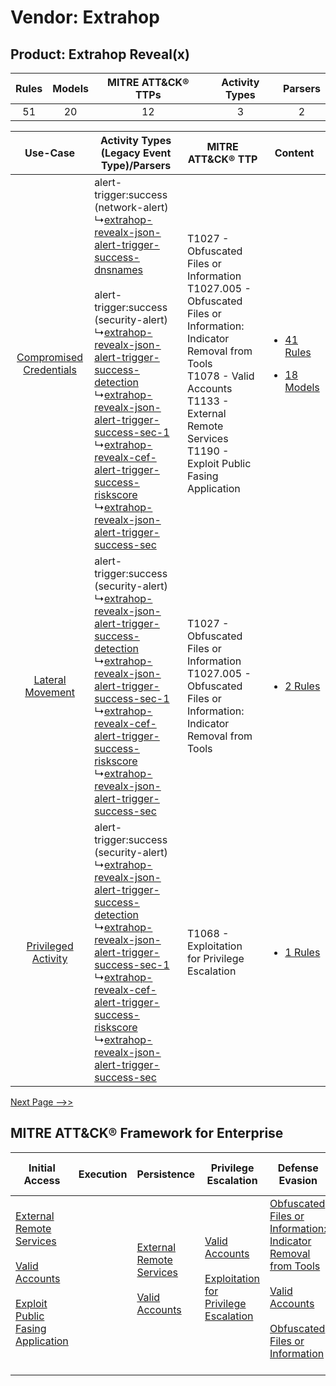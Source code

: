 Vendor: Extrahop
================
Product: Extrahop Reveal(x)
---------------------------
| Rules | Models | MITRE ATT&CK® TTPs | Activity Types | Parsers |
|:-----:|:------:|:------------------:|:--------------:|:-------:|
|  51   |   20   |         12         |       3        |    2    |

|    Use-Case    | Activity Types (Legacy Event Type)/Parsers    | MITRE ATT&CK® TTP    | Content    |
|:----:| ---- | ---- | ---- |
| [Compromised Credentials](../../../UseCases/uc_compromised_credentials.md) |  alert-trigger:success (network-alert)<br> ↳[extrahop-revealx-json-alert-trigger-success-dnsnames](Ps/pC_extrahoprevealxjsonalerttriggersuccessdnsnames.md)<br><br> alert-trigger:success (security-alert)<br> ↳[extrahop-revealx-json-alert-trigger-success-detection](Ps/pC_extrahoprevealxjsonalerttriggersuccessdetection.md)<br> ↳[extrahop-revealx-json-alert-trigger-success-sec-1](Ps/pC_extrahoprevealxjsonalerttriggersuccesssec1.md)<br> ↳[extrahop-revealx-cef-alert-trigger-success-riskscore](Ps/pC_extrahoprevealxcefalerttriggersuccessriskscore.md)<br> ↳[extrahop-revealx-json-alert-trigger-success-sec](Ps/pC_extrahoprevealxjsonalerttriggersuccesssec.md)<br> | T1027 - Obfuscated Files or Information<br>T1027.005 - Obfuscated Files or Information: Indicator Removal from Tools<br>T1078 - Valid Accounts<br>T1133 - External Remote Services<br>T1190 - Exploit Public Fasing Application<br> | [<ul><li>41 Rules</li></ul><ul><li>18 Models</li></ul>](RM/r_m_extrahop_extrahop_reveal(x)_Compromised_Credentials.md) |
|        [Lateral Movement](../../../UseCases/uc_lateral_movement.md)        |  alert-trigger:success (security-alert)<br> ↳[extrahop-revealx-json-alert-trigger-success-detection](Ps/pC_extrahoprevealxjsonalerttriggersuccessdetection.md)<br> ↳[extrahop-revealx-json-alert-trigger-success-sec-1](Ps/pC_extrahoprevealxjsonalerttriggersuccesssec1.md)<br> ↳[extrahop-revealx-cef-alert-trigger-success-riskscore](Ps/pC_extrahoprevealxcefalerttriggersuccessriskscore.md)<br> ↳[extrahop-revealx-json-alert-trigger-success-sec](Ps/pC_extrahoprevealxjsonalerttriggersuccesssec.md)<br>    | T1027 - Obfuscated Files or Information<br>T1027.005 - Obfuscated Files or Information: Indicator Removal from Tools<br>    | [<ul><li>2 Rules</li></ul>](RM/r_m_extrahop_extrahop_reveal(x)_Lateral_Movement.md)    |
|     [Privileged Activity](../../../UseCases/uc_privileged_activity.md)     |  alert-trigger:success (security-alert)<br> ↳[extrahop-revealx-json-alert-trigger-success-detection](Ps/pC_extrahoprevealxjsonalerttriggersuccessdetection.md)<br> ↳[extrahop-revealx-json-alert-trigger-success-sec-1](Ps/pC_extrahoprevealxjsonalerttriggersuccesssec1.md)<br> ↳[extrahop-revealx-cef-alert-trigger-success-riskscore](Ps/pC_extrahoprevealxcefalerttriggersuccessriskscore.md)<br> ↳[extrahop-revealx-json-alert-trigger-success-sec](Ps/pC_extrahoprevealxjsonalerttriggersuccesssec.md)<br>    | T1068 - Exploitation for Privilege Escalation<br>    | [<ul><li>1 Rules</li></ul>](RM/r_m_extrahop_extrahop_reveal(x)_Privileged_Activity.md)    |
[Next Page -->>](2_ds_extrahop_extrahop_reveal(x).md)

MITRE ATT&CK® Framework for Enterprise
--------------------------------------
| Initial Access                                                                                                                                                                                                                         | Execution | Persistence                                                                                                                                      | Privilege Escalation                                                                                                                                          | Defense Evasion                                                                                                                                                                                                                                                               | Credential Access | Discovery | Lateral Movement | Collection | Command and Control                                                                                                                                                                                                                                             | Exfiltration | Impact |
| -------------------------------------------------------------------------------------------------------------------------------------------------------------------------------------------------------------------------------------- | --------- | ------------------------------------------------------------------------------------------------------------------------------------------------ | ------------------------------------------------------------------------------------------------------------------------------------------------------------- | ----------------------------------------------------------------------------------------------------------------------------------------------------------------------------------------------------------------------------------------------------------------------------- | ----------------- | --------- | ---------------- | ---------- | --------------------------------------------------------------------------------------------------------------------------------------------------------------------------------------------------------------------------------------------------------------- | ------------ | ------ |
| [External Remote Services](https://attack.mitre.org/techniques/T1133)<br><br>[Valid Accounts](https://attack.mitre.org/techniques/T1078)<br><br>[Exploit Public Fasing Application](https://attack.mitre.org/techniques/T1190)<br><br> |           | [External Remote Services](https://attack.mitre.org/techniques/T1133)<br><br>[Valid Accounts](https://attack.mitre.org/techniques/T1078)<br><br> | [Valid Accounts](https://attack.mitre.org/techniques/T1078)<br><br>[Exploitation for Privilege Escalation](https://attack.mitre.org/techniques/T1068)<br><br> | [Obfuscated Files or Information: Indicator Removal from Tools](https://attack.mitre.org/techniques/T1027/005)<br><br>[Valid Accounts](https://attack.mitre.org/techniques/T1078)<br><br>[Obfuscated Files or Information](https://attack.mitre.org/techniques/T1027)<br><br> |                   |           |                  |            | [Dynamic Resolution](https://attack.mitre.org/techniques/T1568)<br><br>[Dynamic Resolution: Domain Generation Algorithms](https://attack.mitre.org/techniques/T1568/002)<br><br>[Application Layer Protocol](https://attack.mitre.org/techniques/T1071)<br><br> |              |        |